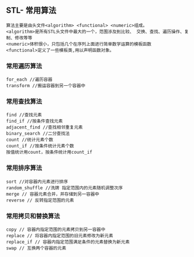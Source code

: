 
## STL- 常用算法

    算法主要是由头文件<algorithm> <functional> <numeric>组成。
    <algorithm>是所有STL头文件中最大的一个，范围涉及到比较、 交换、查找、遍历操作、复制、修改等等
    <numeric>体积很小，只包括几个在序列上面进行简单数学运算的模板函数
    <functional>定义了一些模板类,用以声明函数对象。

### 常用遍历算法

    for_each //遍历容器
    transform //搬运容器到另一个容器中

### 常用查找算法

    find //查找元素
    find_if //按条件查找元素
    adjacent_find //查找相邻重复元素
    binary_search //二分查找法
    count //统计元素个数
    count_if //按条件统计元素个数
    按值统计用count，按条件统计用count_if

### 常用排序算法

    sort //对容器内元素进行排序
    random_shuffle //洗牌 指定范围内的元素随机调整次序
    merge // 容器元素合并，并存储到另一容器中
    reverse // 反转指定范围的元素

### 常用拷贝和替换算法

    copy // 容器内指定范围的元素拷贝到另一容器中
    replace // 将容器内指定范围的旧元素修改为新元素
    replace_if // 容器内指定范围满足条件的元素替换为新元素
    swap // 互换两个容器的元素